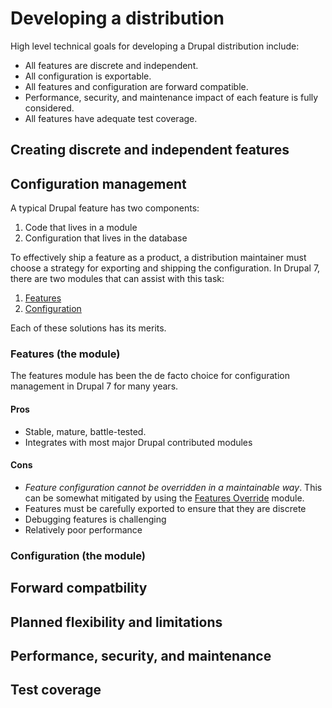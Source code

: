 # Developing a distribution

High level technical goals for developing a Drupal distribution include:

* All features are discrete and independent.
* All configuration is exportable.
* All features and configuration are forward compatible.
* Performance, security, and maintenance impact of each feature is fully considered.
* All features have adequate test coverage.

## Creating discrete and independent features

## Configuration management <a name="configuration-management"></a>

A typical Drupal feature has two components:

1. Code that lives in a module
2. Configuration that lives in the database

To effectively ship a feature as a product, a distribution maintainer must choose a strategy for exporting and shipping the configuration. In Drupal 7, there are two modules that can assist with this task:

1. [Features](https://www.drupal.org/project/features)
2. [Configuration](https://www.drupal.org/project/configuration)

Each of these solutions has its merits. 

### Features (the module)

The features module has been the de facto choice for configuration management in Drupal 7 for many years. 

#### Pros

* Stable, mature, battle-tested.
* Integrates with most major Drupal contributed modules

#### Cons

* _Feature configuration cannot be overridden in a maintainable way_. This can be somewhat mitigated by using the [Features Override](https://www.drupal.org/project/features_override) module.
* Features must be carefully exported to ensure that they are discrete
* Debugging features is challenging
* Relatively poor performance

### Configuration (the module)


## Forward compatbility

## Planned flexibility and limitations

## Performance, security, and maintenance

## Test coverage